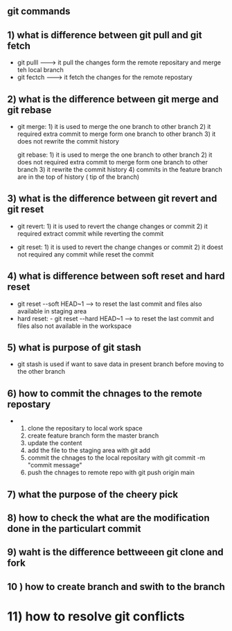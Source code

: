 ## git commands

## 1) what is difference between git pull and git fetch
   - git pulll ---> it pull the changes form the remote repositary
         and merge teh local branch
   - git fectch ---> it fetch the changes for the remote repostary

## 2) what is the difference between git merge and git rebase
   -  git merge: 1) it is used to merge the one branch to other branch
                 2) it required extra commit to merge form one branch to other branch
                 3) it does not rewrite the commit history

      git rebase:
                1) it is used to merge the one branch to other branch
                2) it does not required extra commit to merge form one branch to other branch
                3) it rewrite the commit history
                4) commits in the feature branch are in the top of history ( tip of the branch)
## 3) what is the difference between git revert and git reset
  - git revert: 1) it is used to revert the change changes or commit
                2) it required extract commit while reverting the commit

  - git reset: 1) it is used to revert the change changes or commit
               2) it doest not required any commit while reset the commit
 

## 4) what is difference between soft reset and hard reset
 - git reset --soft HEAD~1  --> to reset the last commit and 
                               files also available in staging area
- hard reset: - git reset --hard HEAD~1  --> to reset the last commit and 
               files also not available in the workspace
## 5) what is purpose of git stash

- git stash is used if want to save data in present branch before
  moving to the other branch

## 6) how to commit the chnages to the remote repostary
  - 1) clone the repositary to local work space
    2) create feature branch form the master branch
    3) update the content 
    4) add the file to the staging area with git add
    5) commit the chnages to the local repositary with git commit -m "commit message"
    6) push the chnages to remote repo with git push origin main
    

## 7) what the purpose of the cheery pick


## 8) how to check the what are the modification done in the particulart commit


## 9) waht is the difference bettweeen git clone and fork


## 10 ) how to create branch and swith to the branch


# 11) how to resolve git conflicts





